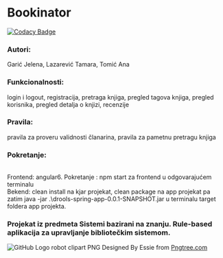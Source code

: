 # Bookinator
[![Codacy Badge](https://api.codacy.com/project/badge/Grade/bbeafdc6c58c4649af110361046d3936)](https://app.codacy.com/manual/lazarevict97/Bookinator?utm_source=github.com&utm_medium=referral&utm_content=TLazarevic/Bookinator&utm_campaign=Badge_Grade_Dashboard)

### Autori:
Garić Jelena, Lazarević Tamara, Tomić Ana
<br>
### Funkcionalnosti:
login i logout, registracija, pretraga knjiga, pregled tagova knjiga, pregled korisnika, pregled detalja o knjizi, recenzije
<br> 
### Pravila: 
pravila za proveru validnosti članarina, pravila za pametnu pretragu knjiga
<br>
### Pokretanje:
<br>
Frontend: angular6. Pokretanje : npm start za frontend u odgovarajućem terminalu
<br>
Bekend: clean install na kjar projekat, clean package na app projekat pa zatim java -jar .\drools-spring-app-0.0.1-SNAPSHOT.jar u terminalu target foldera app projekta.
<br>

### Projekat iz predmeta Sistemi bazirani na znanju. Rule-based aplikacija za upravljanje bibliotečkim sistemom. 

![GitHub Logo](https://github.com/TLazarevic/Bookinator/blob/master/Frontend/src/assets/images/robot.png)
robot clipart PNG Designed By Essie from <a href="https://pngtree.com/">Pngtree.com</a>

